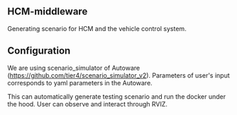 ## HCM-middleware

Generating scenario for HCM and the vehicle control system.

## Configuration

We are using scenario_simulator of Autoware (https://github.com/tier4/scenario_simulator_v2). Parameters of user's input corresponds to yaml parameters in the Autoware.

This can automatically generate testing scenario and run the docker under the hood. User can observe and interact through RVIZ.